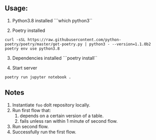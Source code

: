## Usage:

1. Python3.8 installed
```which python3``

2. Poetry installed
```
curl -sSL https://raw.githubusercontent.com/python-poetry/poetry/master/get-poetry.py | python3 - --version=1.1.0b2
poetry env use python3.8
```

3. Dependencies installed
```poetry install``

4. Start server
```
poetry run jupyter notebook .
```

## Notes

1. Instantiate `foo` dolt repository locally.
2. Run first flow that:
    1) depends on a certain version of a table.
    2) fails unless ran within 1 minute of second flow.
3. Run second flow.
4. Successfully run the first flow.
